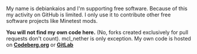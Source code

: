 My name is debiankaios and I'm supporting free software. Because of this my activity on GitHub is limited. I only use it to contribute other free software projects like Minetest mods.

**You will not find my own code here.** (No, forks created exclusively for pull requests don't count). mcl_nether is only exception. My own code is hosted on **[Codeberg.org](https://codeberg.org/debiankaios)** or **[GitLab](https://gitlab.com/debiankaios)**
